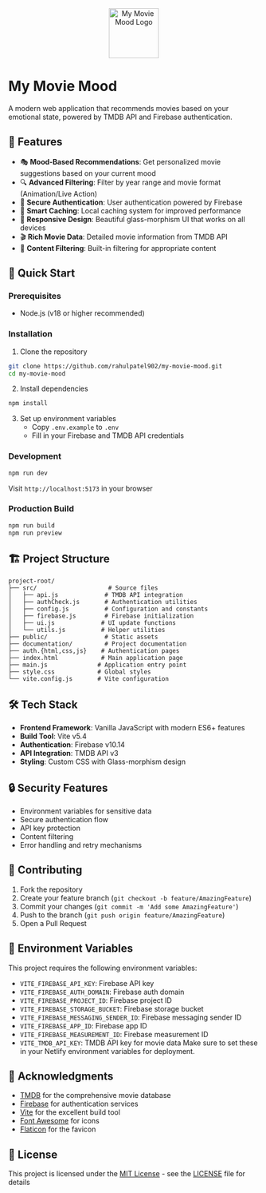 
<div align="center">
  <img src="public/favicon.png" alt="My Movie Mood Logo" width="100" height="100">
</div>

# My Movie Mood 

A modern web application that recommends movies based on your emotional state, powered by TMDB API and Firebase authentication.
 
## 🌟 Features  

- 🎭 **Mood-Based Recommendations**: Get personalized movie suggestions based on your current mood
- 🔍 **Advanced Filtering**: Filter by year range and movie format (Animation/Live Action)
- 🔐 **Secure Authentication**: User authentication powered by Firebase
- 💾 **Smart Caching**: Local caching system for improved performance
- 📱 **Responsive Design**: Beautiful glass-morphism UI that works on all devices
- 🎬 **Rich Movie Data**: Detailed movie information from TMDB API
- 🚫 **Content Filtering**: Built-in filtering for appropriate content

## 🚀 Quick Start
 
### Prerequisites

- Node.js (v18 or higher recommended)

### Installation
 
1. Clone the repository

```bash
git clone https://github.com/rahulpatel902/my-movie-mood.git
cd my-movie-mood
```

2. Install dependencies

```bash
npm install
```

3. Set up environment variables
   - Copy `.env.example` to `.env`
   - Fill in your Firebase and TMDB API credentials

### Development

```bash
npm run dev
```

Visit `http://localhost:5173` in your browser

### Production Build

```bash
npm run build
npm run preview
```

## 🏗️ Project Structure

```
project-root/
├── src/                    # Source files
│   ├── api.js             # TMDB API integration
│   ├── authCheck.js       # Authentication utilities
│   ├── config.js          # Configuration and constants
│   ├── firebase.js        # Firebase initialization
│   ├── ui.js             # UI update functions
│   └── utils.js          # Helper utilities
├── public/                # Static assets
├── documentation/         # Project documentation
├── auth.{html,css,js}    # Authentication pages
├── index.html            # Main application page
├── main.js              # Application entry point
├── style.css            # Global styles
└── vite.config.js       # Vite configuration
```

## 🛠️ Tech Stack

- **Frontend Framework**: Vanilla JavaScript with modern ES6+ features
- **Build Tool**: Vite v5.4
- **Authentication**: Firebase v10.14
- **API Integration**: TMDB API v3
- **Styling**: Custom CSS with Glass-morphism design

## 🔒 Security Features

- Environment variables for sensitive data
- Secure authentication flow
- API key protection
- Content filtering
- Error handling and retry mechanisms

## 🤝 Contributing

1. Fork the repository
2. Create your feature branch (`git checkout -b feature/AmazingFeature`)
3. Commit your changes (`git commit -m 'Add some AmazingFeature'`)
4. Push to the branch (`git push origin feature/AmazingFeature`)
5. Open a Pull Request

## 📝 Environment Variables

This project requires the following environment variables:
- `VITE_FIREBASE_API_KEY`: Firebase API key
- `VITE_FIREBASE_AUTH_DOMAIN`: Firebase auth domain
- `VITE_FIREBASE_PROJECT_ID`: Firebase project ID
- `VITE_FIREBASE_STORAGE_BUCKET`: Firebase storage bucket
- `VITE_FIREBASE_MESSAGING_SENDER_ID`: Firebase messaging sender ID
- `VITE_FIREBASE_APP_ID`: Firebase app ID
- `VITE_FIREBASE_MEASUREMENT_ID`: Firebase measurement ID
- `VITE_TMDB_API_KEY`: TMDB API key for movie data
Make sure to set these in your Netlify environment variables for deployment.

## 🙏 Acknowledgments

- [TMDB](https://www.themoviedb.org/) for the comprehensive movie database
- [Firebase](https://firebase.google.com/) for authentication services
- [Vite](https://vitejs.dev/) for the excellent build tool
- [Font Awesome](https://fontawesome.com/) for icons
- [Flaticon](https://www.flaticon.com/) for the favicon

## 📄 License

This project is licensed under the [MIT License](LICENSE) - see the [LICENSE](LICENSE) file for details
